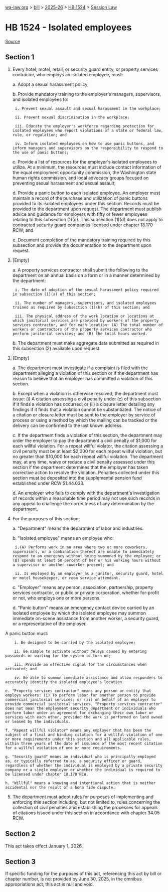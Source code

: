 [wa-law.org](/) > [bill](/bill/) > [2025-26](/bill/2025-26/) > [HB 1524](/bill/2025-26/hb/1524/) > [Session Law](/bill/2025-26/hb/1524/S2.SL/)

# HB 1524 - Isolated employees

[Source](http://lawfilesext.leg.wa.gov/biennium/2025-26/Pdf/Bills/Session%20Laws/House/1524-S2.SL.pdf)

## Section 1
1. Every hotel, motel, retail, or security guard entity, or property services contractor, who employs an isolated employee, must:

    a. Adopt a sexual harassment policy;

    b. Provide mandatory training to the employer's managers, supervisors, and isolated employees to:

        i. Prevent sexual assault and sexual harassment in the workplace;

        ii. Prevent sexual discrimination in the workplace;

        iii. Educate the employer's workforce regarding protection for isolated employees who report violations of a state or federal law, rule, or regulation; and

        iv. Inform isolated employees on how to use panic buttons, and inform managers and supervisors on the responsibility to respond to the use of panic buttons;

    c. Provide a list of resources for the employer's isolated employees to utilize. At a minimum, the resources must include contact information of the equal employment opportunity commission, the Washington state human rights commission, and local advocacy groups focused on preventing sexual harassment and sexual assault;

    d. Provide a panic button to each isolated employee. An employer must maintain a record of the purchase and utilization of panic buttons provided to its isolated employees under this section. Records must be provided to the department upon request. The department must publish advice and guidance for employers with fifty or fewer employees relating to this subsection (1)(d). This subsection (1)(d) does not apply to contracted security guard companies licensed under chapter 18.170 RCW; and

    e. Document completion of the mandatory training required by this subsection and provide the documentation to the department upon request.

2. [Empty]

    a. A property services contractor shall submit the following to the department on an annual basis on a form or in a manner determined by the department:

        i. The date of adoption of the sexual harassment policy required in subsection (1)(a) of this section;

        ii. The number of managers, supervisors, and isolated employees trained as required by subsection (1)(b) of this section; and

        iii. The physical address of the work location or locations at which janitorial services are provided by workers of the property services contractor, and for each location: (A) The total number of workers or contractors of the property services contractor who perform janitorial services; and (B) the total hours worked.

    b. The department must make aggregate data submitted as required in this subsection (2) available upon request.

3. [Empty]

    a. The department must investigate if a complaint is filed with the department alleging a violation of this section or if the department has reason to believe that an employer has committed a violation of this section.

    b. Except when a violation is otherwise resolved, the department must issue: (i) A citation assessing a civil penalty under (c) of this subsection if it finds a violation has occurred; or (ii) a closure letter detailing any findings if it finds that a violation cannot be substantiated. The notice of a citation or closure letter must be sent to the employer by service of process or using a method by which the mailing can be tracked or the delivery can be confirmed to the last known address.

    c. If the department finds a violation of this section, the department may order the employer to pay the department a civil penalty of $1,000 for each willful violation. For a repeat willful violator, the citation assessing a civil penalty must be at least $2,000 for each repeat willful violation, but no greater than $10,000 for each repeat willful violation. The department may, at any time, waive or reduce a civil penalty assessed under this section if the department determines that the employer has taken corrective action to resolve the violation. Penalties collected under this section must be deposited into the supplemental pension fund established under RCW 51.44.033.

    d. An employer who fails to comply with the department's investigation of records within a reasonable time period may not use such records in any appeal to challenge the correctness of any determination by the department.

4. For the purposes of this section:

    a. "Department" means the department of labor and industries.

    b. "Isolated employee" means an employee who:

        i.(A) Performs work in an area where two or more coworkers, supervisors, or a combination thereof are unable to immediately respond to an emergency without being summoned by the employee; or (B) spends at least 50 percent of her or his working hours without a supervisor or another coworker present; and

        ii. Is employed by an employer as a janitor, security guard, hotel or motel housekeeper, or room service attendant.

    c. "Employer" means any person, association, partnership, property services contractor, or public or private corporation, whether for-profit or not, who employs one or more persons.

    d. "Panic button" means an emergency contact device carried by an isolated employee by which the isolated employee may summon immediate on-scene assistance from another worker, a security guard, or a representative of the employer.

A panic button must:

        i. Be designed to be carried by the isolated employee;

        ii. Be simple to activate without delays caused by entering passwords or waiting for the system to turn on;

        iii. Provide an effective signal for the circumstances when activated; and

        iv. Be able to summon immediate assistance and allow responders to accurately identify the isolated employee's location.

    e. "Property services contractor" means any person or entity that employs workers: (i) To perform labor for another person to provide commercial janitorial services; or (ii) on behalf of an employer to provide commercial janitorial services. "Property services contractor" does not mean the employment security department or individuals who perform labor under an agreement for exchanging their own labor or services with each other, provided the work is performed on land owned or leased by the individuals.

    f. "Repeat willful violator" means any employer that has been the subject of a final and binding citation for a willful violation of one or more requirements under this section and all applicable rules, within three years of the date of issuance of the most recent citation for a willful violation of one or more requirements.

    g. "Security guard" means an individual who is principally employed as, or typically referred to as, a security officer or guard, regardless of whether the individual is employed by a private security company or a single employer or whether the individual is required to be licensed under chapter 18.170 RCW.

    h. "Willful" means a knowing and intentional action that is neither accidental nor the result of a bona fide dispute.

5. The department must adopt rules for purposes of implementing and enforcing this section including, but not limited to, rules concerning the collection of civil penalties and establishing the processes for appeals of citations issued under this section in accordance with chapter 34.05 RCW.

## Section 2
This act takes effect January 1, 2026.

## Section 3
If specific funding for the purposes of this act, referencing this act by bill or chapter number, is not provided by June 30, 2025, in the omnibus appropriations act, this act is null and void.
